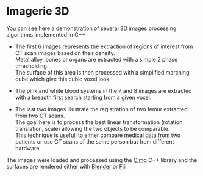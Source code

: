 # **Imagerie 3D**

You can see here a demonstration of several 3D images processing algorithms implemented in C++

* The first 6 images represents the extraction of regions of interest from CT scan images based on their density.  
  Metal alloy, bones or organs are extracted with a simple 2 phase thresholding.  
  The surface of this area is then processed with a simplified marching cube which give this cubic voxel look.

* The pink and white blood systems in the 7 and 8 images are extracted with a breadth first search starting from a given voxel.

* The last two images illustrate the registration of two femur extracted from two CT scans.  
  The goal here is to process the best linear transformation (rotation, translation, scale) allowing the two objects to be comparable.  
  This technique is usefull to either compare medical data from two patients or use CT scans of the same person but from different hardware.


The images were loaded and processed using the [CImg](http://www.cimg.eu/) C++ library and the surfaces are rendered either with [Blender](https://www.blender.org/) or [Fiji](https://fiji.sc/).
